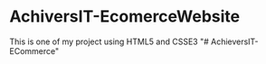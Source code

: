 # AchiversIT-EcomerceWebsite
This is one of my project using HTML5 and CSSE3
"# AchieversIT-ECommerce" 
